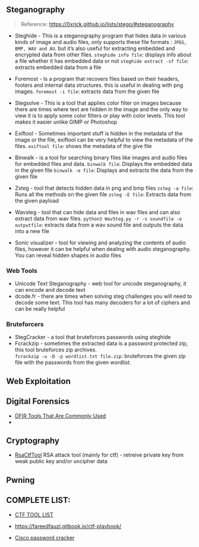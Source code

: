 ## Steganography
> Reference: https://0xrick.github.io/lists/stego/#steganography
- Steghide - This is a steganography program that hides data in various kinds of image and audio files, only supports these file formats : `JPEG, BMP, WAV and AU`. but it’s also useful for extracting embedded and encrypted data from other files.
			`steghide info file`: displays info about a file whether it has embedded data or not
			`steghide extract -sf file`: extracts embedded data from a file
- Foremost - Is a program that recovers files based on their headers, footers and internal data structures. this is useful in dealing with png images.
			`foremost -i file`: extracts data from the given file
- Stegsolve - This is a tool that applies color filter on images because there are times where text are hidden in the image and the only way to view it is to apply some color filters or play with color levels. This tool makes it easier unlike GIMP  or Photoshop
-  Exiftool - Sometimes important stuff is hidden in the metadata of the image or the file, exiftool can be very helpful to view the metadata of the files. 
			`exiftool file`: shows the metadata of the give file
- Binwalk - is a tool for searching binary files like images and audio files for embedded files and data. 
			`binwalk file`: Displays the embedded data in the given file
			`binwalk -e file`: Displays and extracts the data from the given file

- Zsteg - tool that detects hidden data in png and bmp files
			`zsteg -a file`: Runs all the methods on the given file
			`zsteg -E file`: Extracts data from the given payload
- Wavsteg - tool that can hide data and files in wav files and can also extract data from wav files.
			`python3 WavSteg.py -r -s soundfile -o outputfile`: extracts data from a wav sound file and outputs the data into a new file
- Sonic visualizer - tool for viewing and analyzing the contents of audio files, however it can be helpful when dealing with audio steganography. You can reveal hidden shapes in audio files

### Web Tools
- Unicode Text Steganography - web tool for unicode steganography, it can encode and decode text
- dcode.fr - there are times when solving steg challenges  you will need to decode some text. This tool has many decoders for a lot of ciphers and can be really helpful

### Bruteforcers
- StegCracker - a tool that bruteforces passwords using steghide
- Fcrackzip - sometimes the extracted data is  a password protected zip, this tool bruteforces zip archives.  
			`fcrackzip -u -D -p wordlist.txt file.zip`: bruteforces the given zip file with the passwords from the given wordlist.


## Web Exploitation

## Digital Forensics
- [DFIR Tools That Are Commonly Used](https://github.com/mikeroyal/Digital-Forensics-Guide#digital-forensics-tools-libraries-and-frameworks)
- 
## Cryptography
- [RsaCtfTool](https://github.com/RsaCtfTool/RsaCtfTool) RSA attack tool (mainly for ctf) - retreive private key from weak public key and/or uncipher data

## Pwning




## COMPLETE LIST:
- [CTF TOOL LIST](https://github.com/zardus/ctf-tools)
- https://fareedfauzi.gitbook.io/ctf-playbook/


- [Cisco password cracker](https://www.ifm.net.nz/cookbooks/passwordcracker.html?source=post_page-----3b4beb890a76--------------------------------)